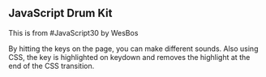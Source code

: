 ## JavaScript Drum Kit  

This is from #JavaScript30 by WesBos

By hitting the keys on the page, you can make different sounds. Also using CSS, the key is highlighted on keydown and removes the highlight at the end of the CSS transition.

